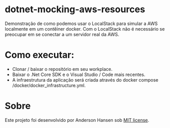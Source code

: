 # dotnet-mocking-aws-resources
Demonstração de como podemos usar o LocalStack para simular a AWS localmente em um contêiner docker. Com o LocalStack não é necessário se preocupar em se conectar a um servidor real da AWS.

# Como executar:
- Clonar / baixar o repositório em seu workplace.
- Baixar o .Net Core SDK e o Visual Studio / Code mais recentes.
- A infraestrutura da aplicação será criada através do docker compose /docker/docker_infrastructure.yml.

# Sobre
Este projeto foi desenvolvido por Anderson Hansen sob [MIT license](LICENSE).